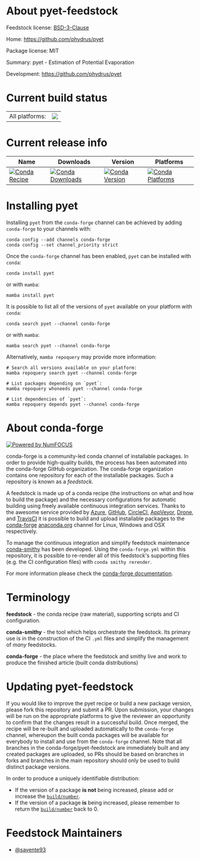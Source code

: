 About pyet-feedstock
====================

Feedstock license: [BSD-3-Clause](https://github.com/conda-forge/pyet-feedstock/blob/main/LICENSE.txt)

Home: https://github.com/phydrus/pyet

Package license: MIT

Summary: pyet - Estimation of Potential Evaporation

Development: https://github.com/phydrus/pyet

Current build status
====================


<table><tr><td>All platforms:</td>
    <td>
      <a href="https://dev.azure.com/conda-forge/feedstock-builds/_build/latest?definitionId=20723&branchName=main">
        <img src="https://dev.azure.com/conda-forge/feedstock-builds/_apis/build/status/pyet-feedstock?branchName=main">
      </a>
    </td>
  </tr>
</table>

Current release info
====================

| Name | Downloads | Version | Platforms |
| --- | --- | --- | --- |
| [![Conda Recipe](https://img.shields.io/badge/recipe-pyet-green.svg)](https://anaconda.org/conda-forge/pyet) | [![Conda Downloads](https://img.shields.io/conda/dn/conda-forge/pyet.svg)](https://anaconda.org/conda-forge/pyet) | [![Conda Version](https://img.shields.io/conda/vn/conda-forge/pyet.svg)](https://anaconda.org/conda-forge/pyet) | [![Conda Platforms](https://img.shields.io/conda/pn/conda-forge/pyet.svg)](https://anaconda.org/conda-forge/pyet) |

Installing pyet
===============

Installing `pyet` from the `conda-forge` channel can be achieved by adding `conda-forge` to your channels with:

```
conda config --add channels conda-forge
conda config --set channel_priority strict
```

Once the `conda-forge` channel has been enabled, `pyet` can be installed with `conda`:

```
conda install pyet
```

or with `mamba`:

```
mamba install pyet
```

It is possible to list all of the versions of `pyet` available on your platform with `conda`:

```
conda search pyet --channel conda-forge
```

or with `mamba`:

```
mamba search pyet --channel conda-forge
```

Alternatively, `mamba repoquery` may provide more information:

```
# Search all versions available on your platform:
mamba repoquery search pyet --channel conda-forge

# List packages depending on `pyet`:
mamba repoquery whoneeds pyet --channel conda-forge

# List dependencies of `pyet`:
mamba repoquery depends pyet --channel conda-forge
```


About conda-forge
=================

[![Powered by
NumFOCUS](https://img.shields.io/badge/powered%20by-NumFOCUS-orange.svg?style=flat&colorA=E1523D&colorB=007D8A)](https://numfocus.org)

conda-forge is a community-led conda channel of installable packages.
In order to provide high-quality builds, the process has been automated into the
conda-forge GitHub organization. The conda-forge organization contains one repository
for each of the installable packages. Such a repository is known as a *feedstock*.

A feedstock is made up of a conda recipe (the instructions on what and how to build
the package) and the necessary configurations for automatic building using freely
available continuous integration services. Thanks to the awesome service provided by
[Azure](https://azure.microsoft.com/en-us/services/devops/), [GitHub](https://github.com/),
[CircleCI](https://circleci.com/), [AppVeyor](https://www.appveyor.com/),
[Drone](https://cloud.drone.io/welcome), and [TravisCI](https://travis-ci.com/)
it is possible to build and upload installable packages to the
[conda-forge](https://anaconda.org/conda-forge) [anaconda.org](https://anaconda.org/)
channel for Linux, Windows and OSX respectively.

To manage the continuous integration and simplify feedstock maintenance
[conda-smithy](https://github.com/conda-forge/conda-smithy) has been developed.
Using the ``conda-forge.yml`` within this repository, it is possible to re-render all of
this feedstock's supporting files (e.g. the CI configuration files) with ``conda smithy rerender``.

For more information please check the [conda-forge documentation](https://conda-forge.org/docs/).

Terminology
===========

**feedstock** - the conda recipe (raw material), supporting scripts and CI configuration.

**conda-smithy** - the tool which helps orchestrate the feedstock.
                   Its primary use is in the construction of the CI ``.yml`` files
                   and simplify the management of *many* feedstocks.

**conda-forge** - the place where the feedstock and smithy live and work to
                  produce the finished article (built conda distributions)


Updating pyet-feedstock
=======================

If you would like to improve the pyet recipe or build a new
package version, please fork this repository and submit a PR. Upon submission,
your changes will be run on the appropriate platforms to give the reviewer an
opportunity to confirm that the changes result in a successful build. Once
merged, the recipe will be re-built and uploaded automatically to the
`conda-forge` channel, whereupon the built conda packages will be available for
everybody to install and use from the `conda-forge` channel.
Note that all branches in the conda-forge/pyet-feedstock are
immediately built and any created packages are uploaded, so PRs should be based
on branches in forks and branches in the main repository should only be used to
build distinct package versions.

In order to produce a uniquely identifiable distribution:
 * If the version of a package **is not** being increased, please add or increase
   the [``build/number``](https://docs.conda.io/projects/conda-build/en/latest/resources/define-metadata.html#build-number-and-string).
 * If the version of a package **is** being increased, please remember to return
   the [``build/number``](https://docs.conda.io/projects/conda-build/en/latest/resources/define-metadata.html#build-number-and-string)
   back to 0.

Feedstock Maintainers
=====================

* [@savente93](https://github.com/savente93/)

